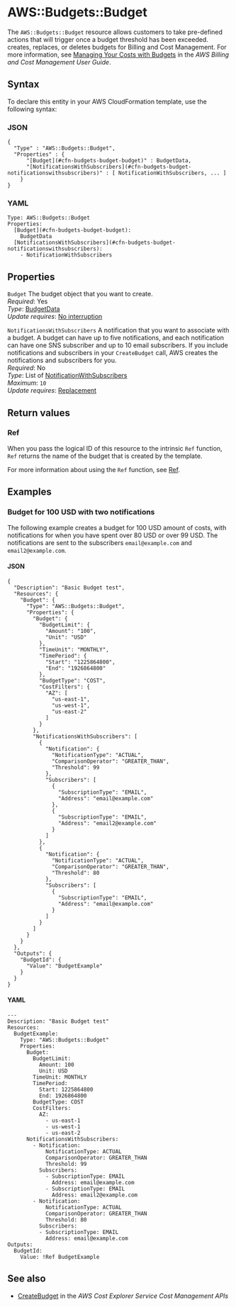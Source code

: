 # AWS::Budgets::Budget<a name="aws-resource-budgets-budget"></a>

The `AWS::Budgets::Budget` resource allows customers to take pre\-defined actions that will trigger once a budget threshold has been exceeded\. creates, replaces, or deletes budgets for Billing and Cost Management\. For more information, see [Managing Your Costs with Budgets](https://docs.aws.amazon.com/awsaccountbilling/latest/aboutv2/budgets-managing-costs.html) in the *AWS Billing and Cost Management User Guide*\.

## Syntax<a name="aws-resource-budgets-budget-syntax"></a>

To declare this entity in your AWS CloudFormation template, use the following syntax:

### JSON<a name="aws-resource-budgets-budget-syntax.json"></a>

```
{
  "Type" : "AWS::Budgets::Budget",
  "Properties" : {
      "[Budget](#cfn-budgets-budget-budget)" : BudgetData,
      "[NotificationsWithSubscribers](#cfn-budgets-budget-notificationswithsubscribers)" : [ NotificationWithSubscribers, ... ]
    }
}
```

### YAML<a name="aws-resource-budgets-budget-syntax.yaml"></a>

```
Type: AWS::Budgets::Budget
Properties: 
  [Budget](#cfn-budgets-budget-budget): 
    BudgetData
  [NotificationsWithSubscribers](#cfn-budgets-budget-notificationswithsubscribers): 
    - NotificationWithSubscribers
```

## Properties<a name="aws-resource-budgets-budget-properties"></a>

`Budget`  <a name="cfn-budgets-budget-budget"></a>
The budget object that you want to create\.  
*Required*: Yes  
*Type*: [BudgetData](aws-properties-budgets-budget-budgetdata.md)  
*Update requires*: [No interruption](https://docs.aws.amazon.com/AWSCloudFormation/latest/UserGuide/using-cfn-updating-stacks-update-behaviors.html#update-no-interrupt)

`NotificationsWithSubscribers`  <a name="cfn-budgets-budget-notificationswithsubscribers"></a>
A notification that you want to associate with a budget\. A budget can have up to five notifications, and each notification can have one SNS subscriber and up to 10 email subscribers\. If you include notifications and subscribers in your `CreateBudget` call, AWS creates the notifications and subscribers for you\.  
*Required*: No  
*Type*: List of [NotificationWithSubscribers](aws-properties-budgets-budget-notificationwithsubscribers.md)  
*Maximum*: `10`  
*Update requires*: [Replacement](https://docs.aws.amazon.com/AWSCloudFormation/latest/UserGuide/using-cfn-updating-stacks-update-behaviors.html#update-replacement)

## Return values<a name="aws-resource-budgets-budget-return-values"></a>

### Ref<a name="aws-resource-budgets-budget-return-values-ref"></a>

 When you pass the logical ID of this resource to the intrinsic `Ref` function, `Ref` returns the name of the budget that is created by the template\.

For more information about using the `Ref` function, see [Ref](https://docs.aws.amazon.com/AWSCloudFormation/latest/UserGuide/intrinsic-function-reference-ref.html)\.

## Examples<a name="aws-resource-budgets-budget--examples"></a>



### Budget for 100 USD with two notifications<a name="aws-resource-budgets-budget--examples--Budget_for_100_USD_with_two_notifications"></a>

The following example creates a budget for 100 USD amount of costs, with notifications for when you have spent over 80 USD or over 99 USD\. The notifications are sent to the subscribers `email@example.com` and `email2@example.com`\.

#### JSON<a name="aws-resource-budgets-budget--examples--Budget_for_100_USD_with_two_notifications--json"></a>

```
{
  "Description": "Basic Budget test",
  "Resources": {
    "Budget": {
      "Type": "AWS::Budgets::Budget",
      "Properties": {
        "Budget": {
          "BudgetLimit": {
            "Amount": "100",
            "Unit": "USD"
          },
          "TimeUnit": "MONTHLY",
          "TimePeriod": {
            "Start": "1225864800",
            "End": "1926864800"
          },
          "BudgetType": "COST",
          "CostFilters": {
            "AZ": [
              "us-east-1",
              "us-west-1",
              "us-east-2"
            ]
          }
        },
        "NotificationsWithSubscribers": [
          {
            "Notification": {
              "NotificationType": "ACTUAL",
              "ComparisonOperator": "GREATER_THAN",
              "Threshold": 99
            },
            "Subscribers": [
              {
                "SubscriptionType": "EMAIL",
                "Address": "email@example.com"
              },
              {
                "SubscriptionType": "EMAIL",
                "Address": "email2@example.com"
              }
            ]
          },
          {
            "Notification": {
              "NotificationType": "ACTUAL",
              "ComparisonOperator": "GREATER_THAN",
              "Threshold": 80
            },
            "Subscribers": [
              {
                "SubscriptionType": "EMAIL",
                "Address": "email@example.com"
              }
            ]
          }
        ]
      }
    }
  },
  "Outputs": {
    "BudgetId": {
      "Value": "BudgetExample"
    }
  }
}
```

#### YAML<a name="aws-resource-budgets-budget--examples--Budget_for_100_USD_with_two_notifications--yaml"></a>

```
---
Description: "Basic Budget test"
Resources:
  BudgetExample:
    Type: "AWS::Budgets::Budget"
    Properties:
      Budget:
        BudgetLimit:
          Amount: 100
          Unit: USD
        TimeUnit: MONTHLY
        TimePeriod:
          Start: 1225864800
          End: 1926864800
        BudgetType: COST
        CostFilters:
          AZ:
            - us-east-1
            - us-west-1
            - us-east-2
      NotificationsWithSubscribers:
        - Notification:
            NotificationType: ACTUAL
            ComparisonOperator: GREATER_THAN
            Threshold: 99
          Subscribers:
            - SubscriptionType: EMAIL
              Address: email@example.com
            - SubscriptionType: EMAIL
              Address: email2@example.com
        - Notification:
            NotificationType: ACTUAL
            ComparisonOperator: GREATER_THAN
            Threshold: 80
          Subscribers:
          - SubscriptionType: EMAIL
            Address: email@example.com
Outputs:
  BudgetId:
    Value: !Ref BudgetExample
```

## See also<a name="aws-resource-budgets-budget--seealso"></a>
+  [CreateBudget](https://docs.aws.amazon.com/aws-cost-management/latest/APIReference/API_budgets_CreateBudget.html) in the *AWS Cost Explorer Service Cost Management APIs* 

